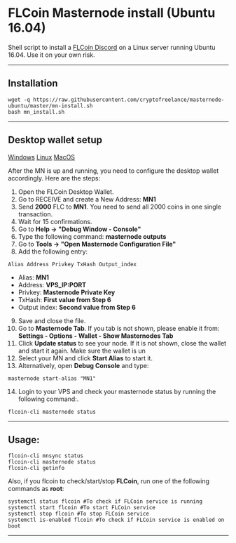 # FLCoin Masternode install (Ubuntu 16.04)
Shell script to install a [FLCoin Discord](https://discord.gg/Vz9wFtF) on a Linux server running Ubuntu 16.04. Use it on your own risk.
***

## Installation
```
wget -q https://raw.githubusercontent.com/cryptofreelance/masternode-ubuntu/master/mn-install.sh
bash mn_install.sh
```
***

## Desktop wallet setup  
[Windows](https://github.com/cryptofreelance/FLCoin/releases/download/v.3.0.1.4/FLCoin_Windows_v.3.0.1.4.zip) [Linux](https://github.com/cryptofreelance/FLCoin/releases/) [MacOS](https://github.com/cryptofreelance/FLCoin/releases/)

After the MN is up and running, you need to configure the desktop wallet accordingly. Here are the steps:  
1. Open the FLCoin Desktop Wallet.  
2. Go to RECEIVE and create a New Address: **MN1**  
3. Send **2000** FLC to **MN1**. You need to send all 2000 coins in one single transaction.
4. Wait for 15 confirmations.  
5. Go to **Help -> "Debug Window - Console"**  
6. Type the following command: **masternode outputs**
7. Go to  **Tools -> "Open Masternode Configuration File"**
8. Add the following entry:
```
Alias Address Privkey TxHash Output_index
```
* Alias: **MN1**
* Address: **VPS_IP:PORT**
* Privkey: **Masternode Private Key**
* TxHash: **First value from Step 6**
* Output index:  **Second value from Step 6**
9. Save and close the file.
10. Go to **Masternode Tab**. If you tab is not shown, please enable it from: **Settings - Options - Wallet - Show Masternodes Tab**
11. Click **Update status** to see your node. If it is not shown, close the wallet and start it again. Make sure the wallet is un
12. Select your MN and click **Start Alias** to start it.
13. Alternatively, open **Debug Console** and type:
```
masternode start-alias "MN1"
```
14. Login to your VPS and check your masternode status by running the following command:.
```
flcoin-cli masternode status
```
***

## Usage:
```
flcoin-cli mnsync status
flcoin-cli masternode status  
flcoin-cli getinfo
```
Also, if you flcoin to check/start/stop **FLCoin**, run one of the following commands as **root**:

```
systemctl status flcoin #To check if FLCoin service is running  
systemctl start flcoin #To start FLCoin service  
systemctl stop flcoin #To stop FLCoin service  
systemctl is-enabled flcoin #To check if FLCoin service is enabled on boot  
```  
***
